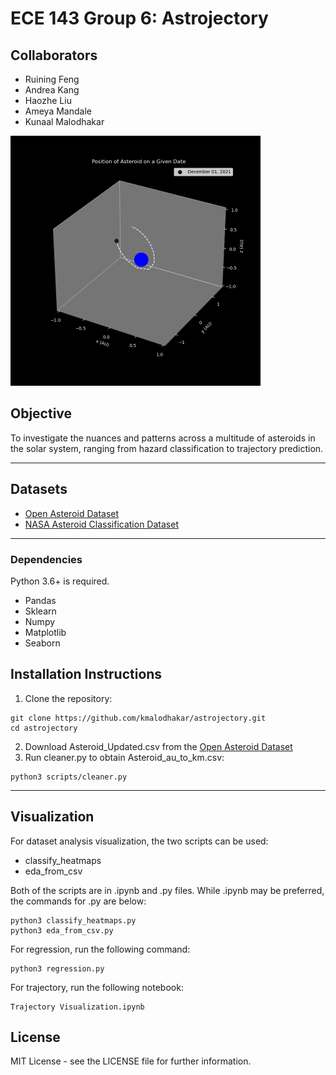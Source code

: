# ECE 143 Group 6: Astrojectory

## Collaborators

- Ruining Feng
- Andrea Kang
- Haozhe Liu
- Ameya Mandale
- Kunaal Malodhakar

<img src="https://github.com/kmalodhakar/astrojectory/blob/master/gifs/hazardous_astro.gif" width="400" height="400" />

## Objective
To investigate the nuances and patterns across a multitude of asteroids in the solar system, ranging from hazard classification to trajectory prediction.

***
## Datasets

- [Open Asteroid Dataset](https://www.kaggle.com/basu369victor/prediction-of-asteroid-diameter?select=Asteroid_Updated.csv)
- [NASA Asteroid Classification Dataset](https://www.kaggle.com/shrutimehta/nasa-asteroids-classification)

***

### Dependencies
Python 3.6+ is required.
- Pandas
- Sklearn
- Numpy
- Matplotlib
- Seaborn

## Installation Instructions

1) Clone the repository:
```
git clone https://github.com/kmalodhakar/astrojectory.git
cd astrojectory
```

2) Download Asteroid_Updated.csv from the [Open Asteroid Dataset](https://www.kaggle.com/basu369victor/prediction-of-asteroid-diameter?select=Asteroid_Updated.csv)
3) Run cleaner.py to obtain Asteroid_au_to_km.csv:
```
python3 scripts/cleaner.py
```
***

## Visualization

For dataset analysis visualization, the two scripts can be used:

- classify_heatmaps
- eda_from_csv

Both of the scripts are in .ipynb and .py files. 
While .ipynb may be preferred, the commands for .py are below:

```
python3 classify_heatmaps.py
python3 eda_from_csv.py
```

For regression, run the following command:
```
python3 regression.py 
```

For trajectory, run the following notebook:
```
Trajectory Visualization.ipynb
```

## License

MIT License - see the LICENSE file for further information.
